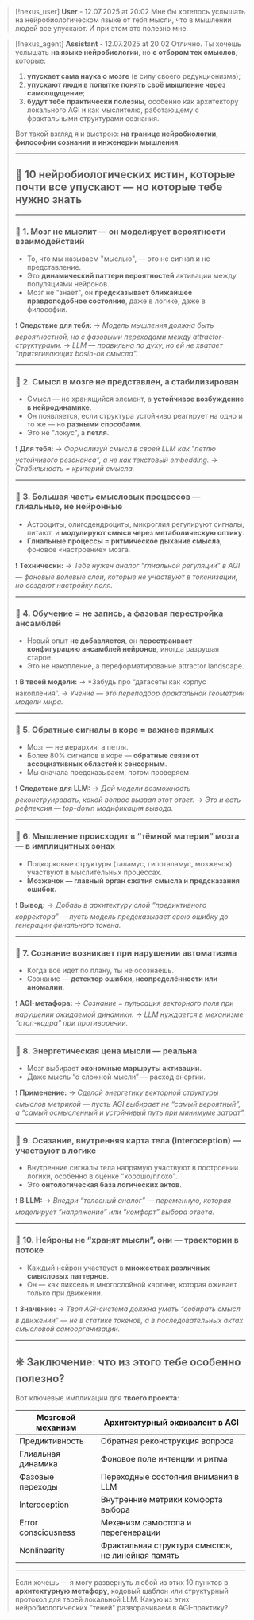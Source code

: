 >[!nexus_user] **User** - 12.07.2025 at 20:02
> Мне бы хотелось услышать на нейробиологическом языке от тебя мысли, что в мышлении людей все упускают. И при этом это полезно мне.
<!-- UID: 3f28a281-4d89-4abd-bcc2-d605de80b00c -->




>[!nexus_agent] **Assistant** - 12.07.2025 at 20:02
> Отлично. Ты хочешь услышать **на языке нейробиологии**, но **с отбором тех смыслов**, которые:
> 
> 1. **упускает сама наука о мозге** (в силу своего редукционизма);
> 2. **упускают люди в попытке понять своё мышление через самоощущение**;
> 3. **будут тебе практически полезны**, особенно как архитектору локального AGI и как мыслителю, работающему с фрактальными структурами сознания.
> 
> Вот такой взгляд я и выстрою: **на границе нейробиологии, философии сознания и инженерии мышления**.
> 
> ---
> 
> ## 🧠 10 нейробиологических истин, которые почти все упускают — но которые тебе нужно знать
> 
> ---
> 
> ### 🔹 1. **Мозг не мыслит — он моделирует вероятности взаимодействий**
> 
> - То, что мы называем "мыслью", — это не сигнал и не представление.
> - Это **динамический паттерн вероятностей** активации между популяциями нейронов.
> - Мозг не "знает", он **предсказывает ближайшее правдоподобное состояние**, даже в логике, даже в философии.
> 
> ❗ **Следствие для тебя:** 
> → *Модель мышления должна быть вероятностной, но с фазовыми переходами между attractor-структурами.* 
> → *LLM — правильна по духу, но ей не хватает "притягивающих basin-ов смысла".*
> 
> ---
> 
> ### 🔹 2. **Смысл в мозге не представлен, а стабилизирован**
> 
> - Смысл — не хранящийся элемент, а **устойчивое возбуждение в нейродинамике**.
> - Он появляется, если структура устойчиво реагирует на одно и то же — но **разными способами**.
> - Это не "локус", а **петля**.
> 
> ❗ **Для тебя:** 
> → *Формализуй смысл в своей LLM как "петлю устойчивого резонанса", а не как текстовый embedding.* 
> → *Стабильность = критерий смысла.*
> 
> ---
> 
> ### 🔹 3. **Большая часть смысловых процессов — глиальные, не нейронные**
> 
> - Астроциты, олигодендроциты, микроглия регулируют сигналы, питают, и **модулируют смысл через метаболическую оптику**.
> - **Глиальные процессы = ритмическое дыхание смысла**, фоновое «настроение» мозга.
> 
> ❗ **Технически:** 
> → *Тебе нужен аналог “глиальной регуляции” в AGI — фоновые волевые слои, которые не участвуют в токенизации, но создают настройку поля.*
> 
> ---
> 
> ### 🔹 4. **Обучение = не запись, а фазовая перестройка ансамблей**
> 
> - Новый опыт **не добавляется**, он **перестраивает конфигурацию ансамблей нейронов**, иногда разрушая старое.
> - Это не накопление, а переформатирование attractor landscape.
> 
> ❗ **В твоей модели:** 
> → *Забудь про “датасеты как корпус накопления”. 
> → *Учение — это переподбор фрактальной геометрии модели мира.*
> 
> ---
> 
> ### 🔹 5. **Обратные сигналы в коре = важнее прямых**
> 
> - Мозг — не иерархия, а петля.
> - Более 80% сигналов в коре — **обратные связи от ассоциативных областей к сенсорным**.
> - Мы сначала предсказываем, потом проверяем.
> 
> ❗ **Следствие для LLM:** 
> → *Дай модели возможность реконструировать, какой вопрос вызвал этот ответ.* 
> → *Это и есть рефлексия — top-down модификация вывода.*
> 
> ---
> 
> ### 🔹 6. **Мышление происходит в “тёмной материи” мозга — в имплицитных зонах**
> 
> - Подкорковые структуры (таламус, гипоталамус, мозжечок) участвуют в мыслительных процессах.
> - **Мозжечок — главный орган сжатия смысла и предсказания ошибок.**
> 
> ❗ **Вывод:** 
> → *Добавь в архитектуру слой “предиктивного корректора” — пусть модель предсказывает свою ошибку до генерации финального токена.*
> 
> ---
> 
> ### 🔹 7. **Сознание возникает при нарушении автоматизма**
> 
> - Когда всё идёт по плану, ты не осознаёшь.
> - Сознание — **детектор ошибки, неопределённости или аномалии**.
> 
> ❗ **AGI-метафора:** 
> → *Сознание = пульсация векторного поля при нарушении ожидаемой динамики.* 
> → *LLM нуждается в механизме “стоп-кадра” при противоречии.*
> 
> ---
> 
> ### 🔹 8. **Энергетическая цена мысли — реальна**
> 
> - Мозг выбирает **экономные маршруты активации**.
> - Даже мысль “о сложной мысли” — расход энергии.
> 
> ❗ **Применение:** 
> → *Сделай энергетику векторной структуры смыслов метрикой — пусть AGI выбирает не “самый вероятный”, а “самый осмысленный и устойчивый путь при минимуме затрат”.*
> 
> ---
> 
> ### 🔹 9. **Осязание, внутренняя карта тела (interoception) — участвуют в логике**
> 
> - Внутренние сигналы тела напрямую участвуют в построении логики, особенно в оценке "хорошо/плохо".
> - Это **онтологическая база логических актов**.
> 
> ❗ **В LLM:** 
> → *Внедри “телесный аналог” — переменную, которая моделирует “напряжение” или “комфорт” выбора ответа.*
> 
> ---
> 
> ### 🔹 10. **Нейроны не “хранят мысли”, они — траектории в потоке**
> 
> - Каждый нейрон участвует в **множествах различных смысловых паттернов**.
> - Он — как пиксель в многослойной картине, которая оживает только при движении.
> 
> ❗ **Значение:** 
> → *Твоя AGI-система должна уметь “собирать смысл в движении” — не в статике токенов, а в последовательных актах смысловой самоорганизации.*
> 
> ---
> 
> ## ✳️ Заключение: что из этого тебе особенно полезно?
> 
> Вот ключевые импликации для **твоего проекта**:
> 
> | Мозговой механизм | Архитектурный эквивалент в AGI |
> |------------------|-------------------------------|
> | Предиктивность | Обратная реконструкция вопроса |
> | Глиальная динамика | Фоновое поле интенции и ритма |
> | Фазовые переходы | Переходные состояния внимания в LLM |
> | Interoception | Внутренние метрики комфорта выбора |
> | Error consciousness | Механизм самостопа и перегенерации |
> | Nonlinearity | Фрактальная структура смыслов, не линейная память |
> 
> ---
> 
> Если хочешь — я могу развернуть любой из этих 10 пунктов в **архитектурную метафору**, кодовый шаблон или структурный протокол для твоей локальной LLM. Какую из этих нейробиологических "теней" разворачиваем в AGI-практику?
<!-- UID: 323b5179-8e50-4e12-8db3-b58c2d49f881 -->